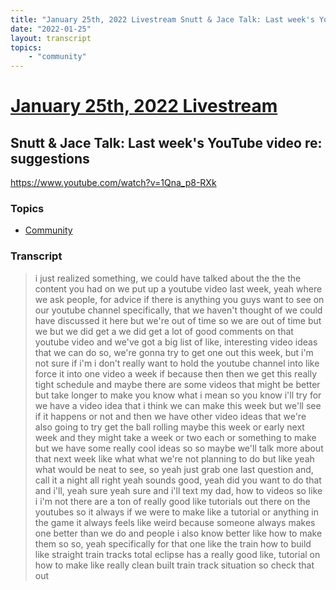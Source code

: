 ```yaml
---
title: "January 25th, 2022 Livestream Snutt & Jace Talk: Last week's YouTube video re: suggestions"
date: "2022-01-25"
layout: transcript
topics:
    - "community"
---
```

# [January 25th, 2022 Livestream](../2022-01-25.md)
## Snutt & Jace Talk: Last week's YouTube video re: suggestions
https://www.youtube.com/watch?v=1Qna_p8-RXk

### Topics
* [Community](../topics/community.md)

### Transcript

> i just realized something, we could have talked about the the the content you had on we put up a youtube video last week, yeah where we ask people, for advice if there is anything you guys want to see on our youtube channel specifically, that we haven't thought of we could have discussed it here but we're out of time so we are out of time but we but we did get a we did get a lot of good comments on that youtube video and we've got a big list of like, interesting video ideas that we can do so, we're gonna try to get one out this week, but i'm not sure if i'm i don't really want to hold the youtube channel into like force it into one video a week if because then then we get this really tight schedule and maybe there are some videos that might be better but take longer to make you know what i mean so you know i'll try for we have a video idea that i think we can make this week but we'll see if it happens or not and then we have other video ideas that we're also going to try get the ball rolling maybe this week or early next week and they might take a week or two each or something to make but we have some really cool ideas so so maybe we'll talk more about that next week like what what we're not planning to do but like yeah what would be neat to see, so yeah just grab one last question and, call it a night all right yeah sounds good, yeah did you want to do that and i'll, yeah sure yeah sure and i'll text my dad, how to videos so like i i'm not there are a ton of really good like tutorials out there on the youtubes so it always if we were to make like a tutorial or anything in the game it always feels like weird because someone always makes one better than we do and people i also know better like how to make them so so, yeah specifically for that one like the train how to build like straight train tracks total eclipse has a really good like, tutorial on how to make like really clean built train track situation so check that out
